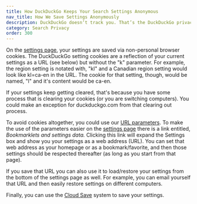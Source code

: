```yaml
---
title: How DuckDuckGo Keeps Your Search Settings Anonymous
nav_title: How We Save Settings Anonymously
description: DuckDuckGo doesn’t track you. That’s the DuckDuckGo privacy policy in a nutshell.
category: Search Privacy
order: 300
---
```


<p>
    On the <a href="https://duckduckgo.com/settings">settings page</a>, your
    settings are saved via non-personal browser cookies. The DuckDuckGo setting
    cookies are a reflection of your current settings as a URL (see below) but
    without the "k" parameter. For example, the region setting is notated with,
    "kl" and a Canadian region setting would look like kl=ca-en in the URL. The
    cookie for that setting, though, would be named, "l" and it's content would be
    ca-en.
</p>

<p>
    If your settings keep getting cleared, that's because you have some process
    that is clearing your cookies (or you are switching computers). You could make
    an exception for duckduckgo.com from that clearing out process.
</p>

<p>
    To avoid cookies altogether, you could use our
    <a href="https://duckduckgo.com/params">URL parameters</a>. To make the use of
    the parameters easier on the
    <a href="https://duckduckgo.com/settings">settings page</a> there is a link
    entitled, <em>Bookmarklets and settings data.</em> Clicking this link will
    expand the Settings box and show you your settings as a web address (URL). You
    can set that web address as your homepage or as a bookmark/favorite, and then
    those settings should be respected thereafter (as long as you start from that
    page).
</p>

<p>
    If you save that URL you can also use it to load/restore your settings from
    the bottom of the settings page as well. For example, you can email yourself
    that URL and then easily restore settings on different computers.
</p>

<p>
    Finally, you can use the
    <a href="{{ site.baseurl }}/settings/cloud-save">Cloud Save</a> system to
    save your settings.
</p>
